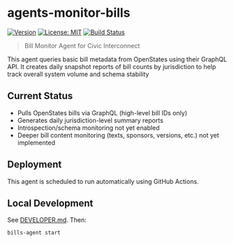# agents-monitor-bills

[![Version](https://img.shields.io/badge/version-v0.2.5-blue)](https://github.com/civic-interconnect/agents-monitor-bills/releases)
[![License: MIT](https://img.shields.io/badge/license-MIT-green.svg)](https://opensource.org/licenses/MIT)
[![Build Status](https://github.com/civic-interconnect/agents-monitor-bills/actions/workflows/agent-runner.yml/badge.svg)](https://github.com/civic-interconnect/agents-monitor-bills/actions)

> Bill Monitor Agent for Civic Interconnect

This agent queries basic bill metadata from OpenStates using their GraphQL API.
It creates daily snapshot reports of bill counts by jurisdiction to help track overall system volume and schema stability

## Current Status

- Pulls OpenStates bills via GraphQL (high-level bill IDs only)
- Generates daily jurisdiction-level summary reports
- Introspection/schema monitoring not yet enabled
- Deeper bill content monitoring (texts, sponsors, versions, etc.) not yet implemented

## Deployment

This agent is scheduled to run automatically using GitHub Actions.

## Local Development

See [DEVELOPER.md](./DEVELOPER.md). Then:

```shell
bills-agent start
```
